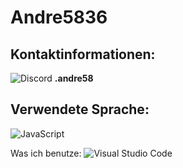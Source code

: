 # Andre5836

## Kontaktinformationen:
![Discord](https://img.shields.io/badge/Discord-5865F2?style=for-the-badge&logo=discord&logoColor=white)   **.andre58**

## Verwendete Sprache:
![JavaScript](https://img.shields.io/badge/JavaScript-323330?style=for-the-badge&logo=javascript&logoColor=F7DF1E)

Was ich benutze:
![Visual Studio Code](https://img.shields.io/badge/Visual_Studio_Code-0078D4?style=for-the-badge&logo=visual%20studio%20code&logoColor=white)
